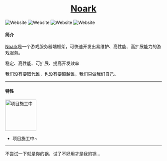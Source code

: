 <h1 align="center">
 <a href="http://noark.xyz/" title="Noark">Noark</a>
</h1>

![Website](https://img.shields.io/badge/build-passing-brightgreen.svg)
![Website](https://img.shields.io/badge/license-%E6%B5%81%E6%B0%93%E5%8D%8F%E8%AE%AE-yellow.svg)
![Website](https://img.shields.io/badge/JDK-1.8%2B-green.svg)
![Website](https://img.shields.io/badge/downloads-20.18%20KB-yellowgreen.svg)

#### 简介
[Noark](http://noark.xyz/)是一个游戏服务器端框架，可快速开发出易维护、高性能、高扩展能力的游戏服务。

稳定、高性能、可扩展、提高开发效率

我们没有要取代谁，也没有要超越谁，我们只做我们自己。

___

#### 特性
<img alt="项目施工中" src="http://blog.noark.xyz/assets/images/building.png?v=3.0" width="100">

* 项目施工中~

-------------------------------------------------------------------------------------------------------------------

不尝试一下就是你的锅，试了不好用才是我的锅...
